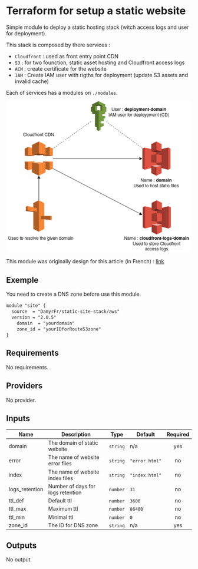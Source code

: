 # Terraform for setup a static website

Simple module to deploy a static hosting stack (witch access logs and user for deployment).

This stack is composed by there services :

* `Cloudfront` : used as front entry point CDN
* `S3` : for two founction, static asset hosting and Cloudfront access logs
* `ACM` : create certificate for the website
* `IAM` : Create IAM user with rigths for deployment (update S3 assets and invalid cache)

Each of services has a modules on `./modules`.

![AWS SCHEMA](./AWS-modules.png)

This module was originally design for this article (in French) : [link](https://www.damyr.fr/posts/premier-module-terraform/)

## Exemple

You need to create a DNS zone before use this module.

```hcl
module "site" {
  source  = "DamyrFr/static-site-stack/aws"
  version = "2.0.5"
	domain  = "yourdomain"
	zone_id = "yourIDforRoute53zone"
}
```

<!-- BEGINNING OF PRE-COMMIT-TERRAFORM DOCS HOOK -->
## Requirements

No requirements.

## Providers

No provider.

## Inputs

| Name | Description | Type | Default | Required |
|------|-------------|------|---------|:--------:|
| domain | The domain of static website | `string` | n/a | yes |
| error | The name of website error files | `string` | `"error.html"` | no |
| index | The name of website index files | `string` | `"index.html"` | no |
| logs\_retention | Number of days for logs retention | `number` | `31` | no |
| ttl\_def | Default ttl | `number` | `3600` | no |
| ttl\_max | Maximum ttl | `number` | `86400` | no |
| ttl\_min | Minimal ttl | `number` | `0` | no |
| zone\_id | The ID for DNS zone | `string` | n/a | yes |

## Outputs

No output.

<!-- END OF PRE-COMMIT-TERRAFORM DOCS HOOK -->
